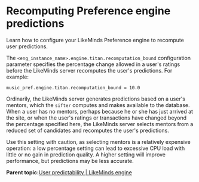 # Recomputing Preference engine predictions

Learn how to configure your LikeMinds Preference engine to recompute user predictions.

The `<eng_instance_name>.engine.titan.recomputation_bound` configuration parameter specifies the percentage change allowed in a user's ratings before the LikeMinds server recomputes the user's predictions. For example:

```
music_pref.engine.titan.recomputation_bound = 10.0
```

Ordinarily, the LikeMinds server generates predictions based on a user's mentors, which the `sifter` computes and makes available to the database. When a user has no mentors, perhaps because he or she has just arrived at the site, or when the user's ratings or transactions have changed beyond the percentage specified here, the LikeMinds server selects mentors from a reduced set of candidates and recomputes the user's predictions.

Use this setting with caution, as selecting mentors is a relatively expensive operation: a low percentage setting can lead to excessive CPU load with little or no gain in prediction quality. A higher setting will improve performance, but predictions may be less accurate.

**Parent topic:**[User predictability \| LikeMinds engine](../pzn/pzn_user_predictablity_main.md)

